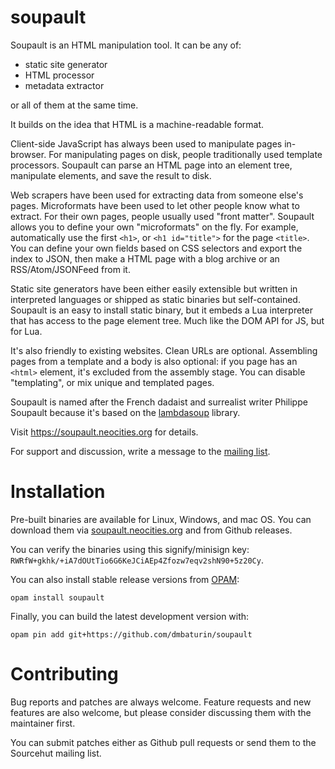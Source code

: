 soupault
========

Soupault is an HTML manipulation tool. It can be any of:

* static site generator
* HTML processor
* metadata extractor

or all of them at the same time.

It builds on the idea that HTML is a machine-readable format.

Client-side JavaScript has always been used to manipulate pages in-browser.
For manipulating pages on disk, people traditionally used template processors.
Soupault can parse an HTML page into an element tree, manipulate elements, and save the result to disk.

Web scrapers have been used for extracting data from someone else's pages. Microformats have been used
to let other people know what to extract.
For their own pages, people usually used "front matter".
Soupault allows you to define your own "microformats" on the fly. For example, automatically use
the first `<h1>`, or `<h1 id="title">` for the page `<title>`. You can define your own fields
based on CSS selectors and export the index to JSON, then make a HTML page with a blog archive
or an RSS/Atom/JSONFeed from it.

Static site generators have been either easily extensible but written in interpreted languages
or shipped as static binaries but self-contained.
Soupault is an easy to install static binary, but it embeds a Lua interpreter that has access to
the page element tree. Much like the DOM API for JS, but for Lua.

It's also friendly to existing websites. Clean URLs are optional. Assembling pages from a template
and a body is also optional: if you page has an `<html>` element, it's excluded from the assembly stage.
You can disable "templating", or mix unique and templated pages.

Soupault is named after the French dadaist and surrealist writer Philippe Soupault
because it's based on the [lambdasoup](http://aantron.github.io/lambdasoup/) library.

Visit https://soupault.neocities.org for details.

For support and discussion, write a message to the [mailing list](https://lists.sr.ht/~dmbaturin/soupault).

# Installation

Pre-built binaries are available for Linux, Windows, and mac OS. You can download them via [soupault.neocities.org](https://soupault.neocities.org/#downloads)
and from Github releases.

You can verify the binaries using this signify/minisign key: `RWRfW+gkhk/+iA7dOUtTio6G6KeJCiAEp4Zfozw7eqv2shN90+5z20Cy`.

You can also install stable release versions from [OPAM](https://opam.ocaml.org):

```
opam install soupault
```

Finally, you can build the latest development version with:

```
opam pin add git+https://github.com/dmbaturin/soupault
```

# Contributing

Bug reports and patches are always welcome. Feature requests and new features are also welcome,
but please consider discussing them with the maintainer first.

You can submit patches either as Github pull requests or send them to the Sourcehut mailing list.
